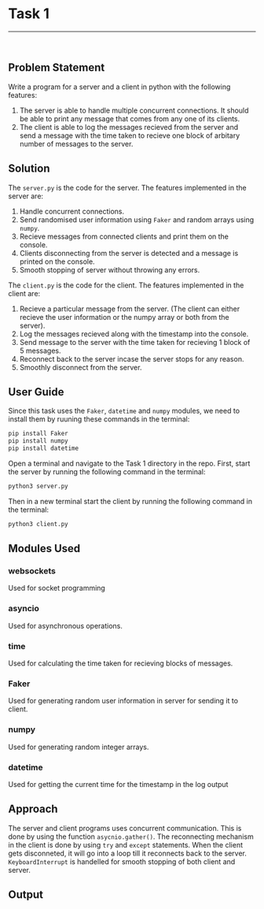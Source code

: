 # Task 1

<hr>
<br>

## Problem Statement

Write a program for a server and a client in python with the following features:

1. The server is able to handle multiple concurrent connections. It should be able to print any message that comes from any one of its clients.
2. The client is able to log the messages recieved from the server and send a message with the time taken to recieve one block of arbitary number of messages to the server.

## Solution

The ```server.py``` is the code for the server. The features implemented in the server are:

1. Handle concurrent connections.
2. Send randomised user information using ```Faker``` and random arrays using ```numpy```.
3. Recieve messages from connected clients and print them on the console.
4. Clients disconnecting from the server is detected and a message is printed on the console.
5. Smooth stopping of server without throwing any errors.

The ```client.py``` is the code for the client. The features implemented in the client are:

1. Recieve a particular message from the server. (The client can either recieve the user information or the numpy array or both from the server).
2. Log the messages recieved along with the timestamp into the console.
3. Send message to the server with the time taken for recieving 1 block of 5 messages.
4. Reconnect back to the server incase the server stops for any reason.
5. Smoothly disconnect from the server.

## User Guide

Since this task uses the ```Faker```,  ```datetime``` and ```numpy``` modules, we need to install them by ruuning these commands in the terminal:

```bash
pip install Faker
pip install numpy
pip install datetime
```

Open a terminal and navigate to the Task 1 directory in the repo. First, start the server by running the following command in the terminal:

```bash
python3 server.py
```

Then in a new terminal start the client by running the following command in the terminal:

```bash
python3 client.py
```

## Modules Used

### websockets
Used for socket programming

### asyncio
Used for asynchronous operations.

### time
Used for calculating the time taken for recieving blocks of messages.

### Faker
Used for generating random user information in server for sending it to client.

### numpy
Used for generating random integer arrays.

### datetime
Used for getting the current time for the timestamp in the log output

## Approach

The server and client programs uses concurrent communication. This is done by using the function ```asycnio.gather()```. The reconnecting mechanism in the client is done by using ```try``` and ```except``` statements. When the client gets disconneted, it will go into a loop till it reconnects back to the server. ```KeyboardInterrupt``` is handelled for smooth stopping of both client and server.

## Output

